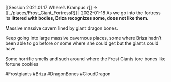 ---
---

[[Session 2021.01.17 Where’s Krampus r]] -> [[../places/Frost_Giant_FortressR]] | 2022-01-18
As we go into the fortress its **littered with bodies, Briza recognizes some, does not like them.**

Massive massive cavern lined by giant dragon bones.

Keep going into large massive cavernous places, some where Briza hadn’t been able to go before or some where she could get but the giants could have

Some horrific smells and such around where the Frost Giants tore bones like fortune cookies

#Frostgiants #Briza #DragonBones #CloudDragon 
